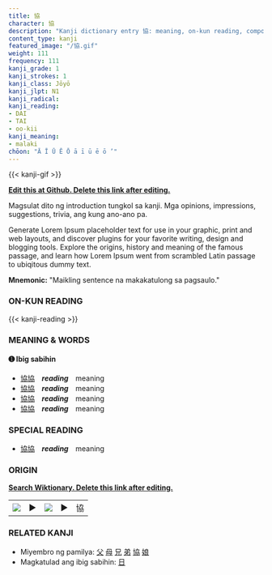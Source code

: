 ```yaml
---
title: 協
character: 協
description: "Kanji dictionary entry 協: meaning, on-kun reading, compounds, origin, related kanji"
content_type: kanji
featured_image: "/協.gif"
weight: 111
frequency: 111
kanji_grade: 1
kanji_strokes: 1
kanji_class: Jōyō
kanji_jlpt: N1
kanji_radical: 
kanji_reading: 
- DAI
- TAI
- oo-kii
kanji_meaning:
- malaki
chōon: "Ā Ī Ū Ē Ō ā ī ū ē ō ’"
---
```

[//]: # (Don't edit the line below. Kanji animated GIF code is automatically generated.)
{{< kanji-gif >}}

[//]: # (Edit below this line.)

**[Edit this at Github. Delete this link after editing.](https://github.com/tim0g/tim/tree/main/content/kanji/協/index.md)**

Magsulat dito ng introduction tungkol sa kanji. Mga opinions, impressions, suggestions, trivia, ang kung ano-ano pa.

Generate Lorem Ipsum placeholder text for use in your graphic, print and web layouts, and discover plugins for your favorite writing, design and blogging tools. Explore the origins, history and meaning of the famous passage, and learn how Lorem Ipsum went from scrambled Latin passage to ubiqitous dummy text.
 
**Mnemonic:** "Maikling sentence na makakatulong sa pagsaulo."

### ON-KUN READING

[//]: # (Don't edit the line below. ON-KUN READING code is automatically generated.)
{{< kanji-reading >}}

### MEANING & WORDS

#### ➊ **Ibig sabihin**
  - [協](../協)[協](../協)　***reading***　meaning
  - [協](../協)[協](../協)　***reading***　meaning
  - [協](../協)[協](../協)　***reading***　meaning
  - [協](../協)[協](../協)　***reading***　meaning

### SPECIAL READING
  - [協](../協)[協](../協)　***reading***　meaning

### ORIGIN

**[Search Wiktionary. Delete this link after editing.](https://wiktionary.org/wiki/協)**
<table class="kanji-table"><tr><td>
<img src="60px-協-bronze.svg.png">
</td><td>▶</td><td>
<img src="60px-協-oracle.svg.png">
</td><td>▶</td>
<td class="kanji-origin">協</td>
</tr></table>

### RELATED KANJI
- Miyembro ng pamilya: [父](../父) [母](../母) [兄](../兄) [弟](../弟) [協](../協) [娘](../娘)
- Magkatulad ang ibig sabihin: [日](../日)
